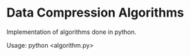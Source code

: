 # Data Compression Algorithms

Implementation of algorithms done in python. 

Usage: python <algorithm.py> <file to be compressed>
